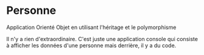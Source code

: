 # Personne
Application Orienté Objet en utilisant l'héritage et le polymorphisme

Il n'y a rien d'extraordinaire. C'est juste une application console qui 
consiste à afficher les données d'une personne mais derrière, il y a du
code.
